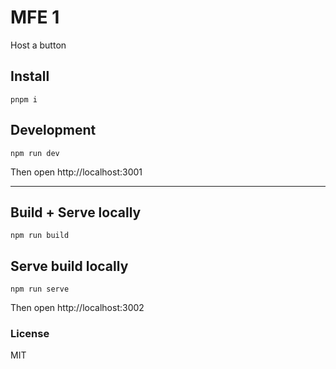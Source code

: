 # MFE 1

Host a button

## Install

```
pnpm i
```

## Development

```
npm run dev
```

Then open http://localhost:3001

---

## Build + Serve locally

```
npm run build
```

## Serve build locally

```
npm run serve
```

Then open http://localhost:3002

### License

MIT
